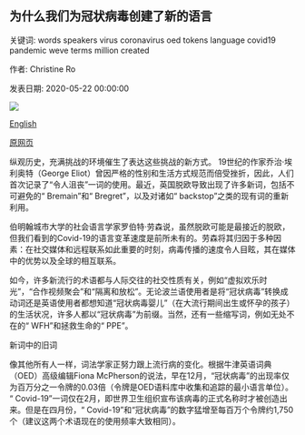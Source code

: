 ## 为什么我们为冠状病毒创建了新的语言

关键词: words speakers virus coronavirus oed tokens language covid19 pandemic weve terms million created

作者: Christine Ro

发表日期: 2020-05-22 00:00:00

![](https://ichef.bbci.co.uk/wwfeatures/live/624_351/images/live/p0/8d/wf/p08dwfpz.jpg)

[English](Why%20we%E2%80%99ve%20created%20new%20language%20for%20coronavirus.md)

[原网页](https://www.bbc.com/worklife/article/20200522-why-weve-created-new-language-for-coronavirus)

纵观历史，充满挑战的环境催生了表达这些挑战的新方式。 19世纪的作家乔治·埃利奥特（George Eliot）曾因严格的性别和生活方式规范而倍受挫折，因此，人们首次记录了“令人沮丧”一词的使用。最近，英国脱欧导致出现了许多新词，包括不可避免的“ Bremain”和“ Bregret”，以及对诸如“ backstop”之类的现有词的重新利用。

伯明翰城市大学的社会语言学家罗伯特·劳森说，虽然脱欧可能是最接近的脱欧，但我们看到的Covid-19的语言变革速度是前所未有的。劳森将其归因于多种因素：在社交媒体和远程联系如此重要的时刻，病毒传播的速度令人目眩，其在媒体中的优势以及全球的相互联系。

如今，许多新流行的术语都与人际交往的社交性质有关，例如“虚拟欢乐时光”，“合作视频聚会”和“隔离和放松”。无论波兰语使用者是将“冠状病毒”转换成动词还是英语使用者都想知道“冠状病毒婴儿”（在大流行期间出生或怀孕的孩子）的生活状况，许多人都以“冠状病毒”为前缀。当然，还有一些缩写词，例如无处不在的“ WFH”和拯救生命的“ PPE”。

新词中的旧词

像其他所有人一样，词法学家正努力跟上流行病的变化。根据牛津英语词典（OED）高级编辑Fiona McPherson的说法，早在12月，“冠状病毒”的出现率仅为百万分之一令牌的0.03倍（令牌是OED语料库中收集和追踪的最小语言单位）。 “ Covid-19”一词仅在2月，即世界卫生组织宣布该病毒的正式名称时才被创造出来。但是在四月份，“ Covid-19”和“冠状病毒”的数字猛增至每百万个令牌约1,750个（建议这两个术语现在的使用频率大致相同）。